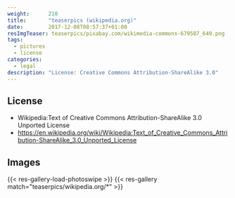 ```yaml
---
weight:      210
title:       "teaserpics (wikipedia.org)"
date:        2017-12-08T08:57:37+01:00
resImgTeaser: teaserpics/pixabay.com/wikimedia-commons-679587_640.png
tags:
  - pictures
  - license
categories:
  - legal
description: "License: Creative Commons Attribution-ShareAlike 3.0"
---
```


## License
* Wikipedia:Text of Creative Commons Attribution-ShareAlike 3.0 Unported License
* https://en.wikipedia.org/wiki/Wikipedia:Text_of_Creative_Commons_Attribution-ShareAlike_3.0_Unported_License

## Images
{{< res-gallery-load-photoswipe >}}
{{< res-gallery match="teaserpics/wikipedia.org/*" >}} 

